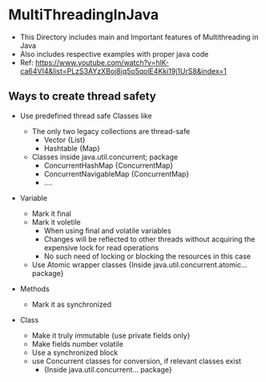 # MultiThreadingInJava

* This Directory includes main and Important features of Multithreading in Java
* Also includes respective examples with proper java code
* Ref: https://www.youtube.com/watch?v=hlK-ca64VI4&list=PLzS3AYzXBoj8jq5o5qolE4Kki19j1UrS8&index=1

## Ways to create thread safety
* Use predefined thread safe Classes like
  - The only two legacy collections are thread-safe
    - Vector {List}
    - Hashtable {Map}
  - Classes inside java.util.concurrent; package
    - ConcurrentHashMap {ConcurrentMap}
    - ConcurrentNavigableMap {ConcurrentMap}
    - ....
    
* Variable
  - Mark it final
  - Mark it voletile
    - When using final and volatile variables
    - Changes will be reflected to other threads without acquiring the expensive lock for read operations
    - No such need of locking or blocking the resources in this case
  - Use Atomic wrapper classes {Inside java.util.concurrent.atomic... package}
  
* Methods
  - Mark it as synchronized

* Class
  - Make it truly immutable {use private fields only}
  - Make fields number volatile
  - Use a synchronized block
  - use Concurrent classes for conversion, if relevant classes exist
    - {Inside java.util.concurrent... package}
